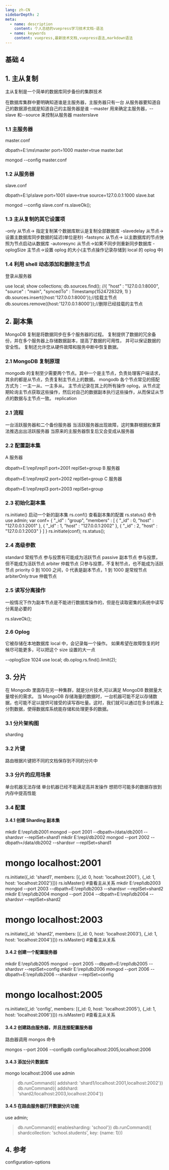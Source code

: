 ```yaml
---
lang: zh-CN
sidebarDepth: 2
meta:
  - name: description
    content: 个人总结的vuepress学习技术文档-语法
  - name: keywords
    content: vuepress,最新技术文档,vuepress语法,markdown语法
---
```


## 基础 4

## 1. 主从复制

主从复制是一个简单的数据库同步备份的集群技术

在数据库集群中要明确知道谁是主服务器，主服务器只有一台
从服务器要知道自己的数据源也就是知道自己的主服务器是谁
--master 用来确定主服务器，--slave 和--source 来控制从服务器
masterslave

### 1.1 主服务器

master.conf

dbpath=E:\ms\master
port=1000
master=true
master.bat

mongod --config master.conf

### 1.2 从服务器

slave.conf

dbpath=E:\p\slave
port=1001
slave=true
source=127.0.0.1:1000
slave.bat

mongod --config slave.conf
rs.slaveOk();

### 1.3 主从复制的其它设置项

-only 从节点-> 指定复制某个数据库默认是复制全部数据库
-slavedelay 从节点-> 设置主数据库同步数据的延迟(单位是秒)
-fastsync 从节点-> 以主数据库的节点快照为节点启动从数据库
-autoresync 从节点->如果不同步则重新同步数据库
-oplogSize 主节点->设置 oplog 的大小(主节点操作记录存储到 local 的 oplog 中)

### 1.4 利用 shell 动态添加和删除主节点

登录从服务器

use local;
show collections;
db.sources.find();
//{ "host" : "127.0.0.1:8000", "source" : "main", "syncedTo" : Timestamp(1524728329, 1) }
db.sources.insert({host:'127.0.0.1:8000'});//挂载主节点
db.sources.remove({host:'127.0.0.1:8000'});//删除已经挂载的主节点

## 2. 副本集

MongoDB 复制是将数据同步在多个服务器的过程。
复制提供了数据的冗余备份，并在多个服务器上存储数据副本，提高了数据的可用性， 并可以保证数据的安全性。
复制还允许您从硬件故障和服务中断中恢复数据。

### 2.1 MongoDB 复制原理

mongodb 的复制至少需要两个节点。其中一个是主节点，负责处理客户端请求，其余的都是从节点，负责复制主节点上的数据。
mongodb 各个节点常见的搭配方式为：一主一从、一主多从。
主节点记录在其上的所有操作 oplog，从节点定期轮询主节点获取这些操作，然后对自己的数据副本执行这些操作，从而保证从节点的数据与主节点一致。
replication

### 2.1 流程

一台活跃服务器和二个备份服务器
当活跃服务器出现故障，这时集群根据权重算法推选出出活跃服务器
当原来的主服务器恢复后又会变成从服务器

### 2.2 配置副本集

A 服务器

dbpath=E:\repl\repl1
port=2001
replSet=group
B 服务器

dbpath=E:\repl\repl2
port=2002
replSet=group
C 服务器

dbpath=E:\repl\repl3
port=2003
replSet=group

### 2.3 初始化副本集

rs.initiate() 启动一个新的副本集
rs.conf() 查看副本集的配置
rs.status() 命令
use admin;
var conf=
{
"\_id" : "group",
"members" : [
{ "_id" : 0, "host" : "127.0.0.1:2001" },
{ "_id" : 1, "host" : "127.0.0.1:2002" },
{ "_id" : 2, "host" : "127.0.0.1:2003" }
]
}
rs.initiate(conf);
rs.status();

### 2.4 高级参数

standard 常规节点 参与投票有可能成为活跃节点
passive 副本节点 参与投票，但不能成为活跃节点
arbiter 仲裁节点 只参与投票，不复制节点，也不能成为活跃节点
priority 0 到 1000 之间，0 代表是副本节点，1 到 1000 是常规节点
arbiterOnly:true 仲裁节点

### 2.5 读写分离操作

一般情况下作为副本节点是不能进行数据库操作的，但是在读取密集的系统中读写分离是必要的

rs.slaveOk();

### 2.6 Oplog

它被存储在本地数据库 local 中，会记录每一个操作。 如果希望在故障恢复的时候尽可能更多，可以把这个 size 设置的大一点

--oplogSize 1024
use local;
db.oplog.rs.find().limit(2);

## 3. 分片

在 Mongodb 里面存在另一种集群，就是分片技术,可以满足 MongoDB 数据量大量增长的需求。 当 MongoDB 存储海量的数据时，一台机器可能不足以存储数据，也可能不足以提供可接受的读写吞吐量。这时，我们就可以通过在多台机器上分割数据，使得数据库系统能存储和处理更多的数据。

### 3.1 分片架构图

sharding

### 3.2 片键

路由根据片键把不同的文档保存到不同的分片中

### 3.3 分片的应用场景

单台机器无法存储
单台机器已经不能满足高并发操作
想把尽可能多的数据存放到内存中提高性能

### 3.4 配置

#### 3.4.1 创建 Sharding 副本集

mkdir E:\repl\db2001
mongod --port 2001 --dbpath=/data/db2001 --shardsvr --replSet=shard1
mkdir E:\repl/db2002
mongod --port 2002 --dbpath=/data/db2002 --shardsvr --replSet=shard1

# mongo localhost:2001

rs.initiate({\_id: 'shard1', members: [{_id: 0, host: 'localhost:2001'}, {_id: 1, host: 'localhost:2002'}]})
rs.isMaster() #查看主从关系
mkdir E:\repl\db2003
mongod --port 2003 --dbpath=E:\repl\db2003 --shardsvr --replSet=shard2
mkdir E:\repl\db2004
mongod --port 2004 --dbpath=E:\repl\db2004 --shardsvr --replSet=shard2

# mongo localhost:2003

rs.initiate({\_id: 'shard2', members: [{_id: 0, host: 'localhost:2003'}, {_id: 1, host: 'localhost:2004'}]})
rs.isMaster() #查看主从关系

#### 3.4.2 创建一个配置服务器

mkdir E:\repl\db2005
mongod --port 2005 --dbpath=E:\repl\db2005 --shardsvr --replSet=config
mkdir E:\repl\db2006
mongod --port 2006 --dbpath=E:\repl\db2006 --shardsvr --replSet=config

# mongo localhost:2005

rs.initiate({\_id: 'config', members: [{_id: 0, host: 'localhost:2005'}, {_id: 1, host: 'localhost:2006'}]})
rs.isMaster() #查看主从关系

#### 3.4.2 创建路由服务器，并且连接配置服务器

路由器调用 mongos 命令

mongos --port 2006 --configdb config/localhost:2005,localhost:2006

#### 3.4.3 添加分片数据库

mongo localhost:2006
use admin

> db.runCommand({ addshard: 'shard1/localhost:2001,localhost:2002'})
> db.runCommand({ addshard: 'shard2/localhost:2003,localhost:2004'})

#### 3.4.5 在路由服务器打开数据分片功能

use admin;

> db.runCommand({ enablesharding: 'school'})
> db.runCommand({ shardcollection: 'school.students', key: {name: 1}})

## 4. 参考

configuration-options

